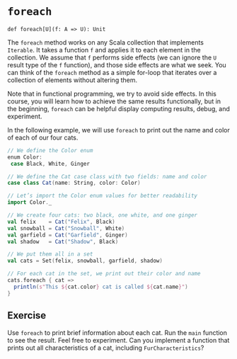# `foreach`

`def foreach[U](f: A => U): Unit`

The `foreach` method works on any Scala collection that implements `Iterable`. 
It takes a function `f` and applies it to each element in the collection. 
We assume that `f` performs side effects (we can ignore the `U` result type of the `f` function), and those side effects are what we seek. 
You can think of the `foreach` method as a simple for-loop that iterates over a collection of elements without altering them.

Note that in functional programming, we try to avoid side effects. 
In this course, you will learn how to achieve the same results functionally, but in the beginning, `foreach` can be helpful display computing results, debug, and experiment.

In the following example, we will use `foreach` to print out the name and color of each of our four cats.

```scala
// We define the Color enum
enum Color:
 case Black, White, Ginger

// We define the Cat case class with two fields: name and color
case class Cat(name: String, color: Color)

// Let’s import the Color enum values for better readability
import Color._

// We create four cats: two black, one white, and one ginger
val felix    = Cat("Felix", Black)
val snowball = Cat("Snowball", White)
val garfield = Cat("Garfield", Ginger)
val shadow   = Cat("Shadow", Black)

// We put them all in a set
val cats = Set(felix, snowball, garfield, shadow)

// For each cat in the set, we print out their color and name
cats.foreach { cat =>
  println(s"This ${cat.color} cat is called ${cat.name}")
}
```

## Exercise

Use `foreach` to print brief information about each cat. 
Run the `main` function to see the result. 
Feel free to experiment. 
Can you implement a function that prints out all characteristics of a cat, including `FurCharacteristics`? 
